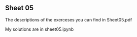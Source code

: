 ## Sheet 05

The descriptions of the exerceses you can find in Sheet05.pdf

My solutions are in sheet05.ipynb

